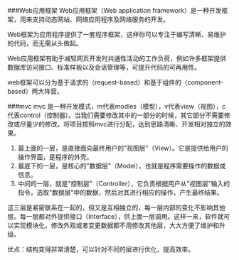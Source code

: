 ###Web应用框架
Web应用框架（Web application framework）是一种开发框架，用来支持动态网站、网络应用程序及网络服务的开发。

Web框架为应用程序提供了一套程序框架，这样你可以专注于编写清晰、易维护的代码，而无需从头做起。

Web应用框架有助于减轻网页开发时共通性活动的工作负荷，例如许多框架提供数据库访问接口、标准样板以及会话管理等，可提升代码的可再用性。

web框架可以分为基于请求的（request-based）和基于组件的（component-based）两大阵营。

###mvc
mvc 是一种开发模式，m代表modles（模型），v代表view（视图），c代表control（控制器）。当我们需要修改其中的一部分的时候，其它部分不需要修改或尽量少的修改。将项目按照mvc进行分配，达到思路清晰、开发相对独立的效果。

1. 最上面的一层，是直接面向最终用户的"视图层"（View）。它是提供给用户的操作界面，是程序的外壳。
2. 最底下的一层，是核心的"数据层"（Model），也就是程序需要操作的数据或信息。
3. 中间的一层，就是"控制层"（Controller），它负责根据用户从"视图层"输入的指令，选取"数据层"中的数据，然后对其进行相应的操作，产生最终结果。

这三层是紧密联系在一起的，但又是互相独立的，每一层内部的变化不影响其他层。每一层都对外提供接口（Interface），供上面一层调用。这样一来，软件就可以实现模块化，修改外观或者变更数据都不用修改其他层，大大方便了维护和升级。

优点：结构变得非常清楚，可以针对不同的层进行优化，提高效率。